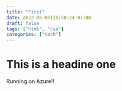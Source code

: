 ```yaml
---
title: "First"
date: 2022-06-05T15:50:24-07:00
draft: false
tags: ["html", "css"]
categories: ["tech"]
---
```


# This is a headine one
Running on Azure!!
